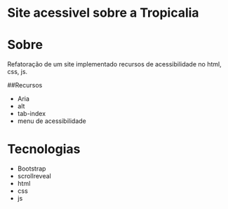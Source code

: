 # Site acessivel sobre a Tropicalia
# Sobre
Refatoração de um site implementado recursos de acessibilidade no html, css, js.


##Recursos
- Aria
- alt
- tab-index
- menu de acessibilidade

# Tecnologias
- Bootstrap
- scrollreveal
- html
- css
- js